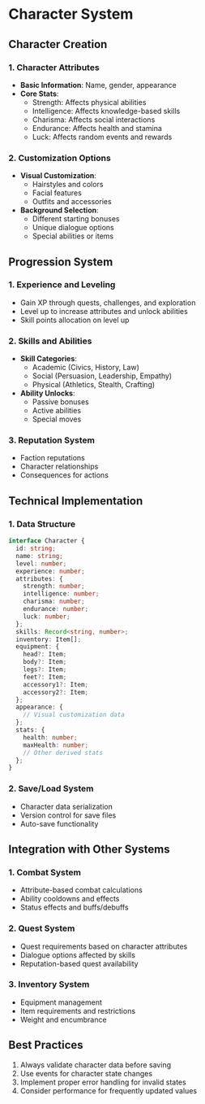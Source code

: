# Character System

## Character Creation

### 1. Character Attributes
- **Basic Information**: Name, gender, appearance
- **Core Stats**:
  - Strength: Affects physical abilities
  - Intelligence: Affects knowledge-based skills
  - Charisma: Affects social interactions
  - Endurance: Affects health and stamina
  - Luck: Affects random events and rewards

### 2. Customization Options
- **Visual Customization**:
  - Hairstyles and colors
  - Facial features
  - Outfits and accessories
- **Background Selection**:
  - Different starting bonuses
  - Unique dialogue options
  - Special abilities or items

## Progression System

### 1. Experience and Leveling
- Gain XP through quests, challenges, and exploration
- Level up to increase attributes and unlock abilities
- Skill points allocation on level up

### 2. Skills and Abilities
- **Skill Categories**:
  - Academic (Civics, History, Law)
  - Social (Persuasion, Leadership, Empathy)
  - Physical (Athletics, Stealth, Crafting)
- **Ability Unlocks**:
  - Passive bonuses
  - Active abilities
  - Special moves

### 3. Reputation System
- Faction reputations
- Character relationships
- Consequences for actions

## Technical Implementation

### 1. Data Structure
```typescript
interface Character {
  id: string;
  name: string;
  level: number;
  experience: number;
  attributes: {
    strength: number;
    intelligence: number;
    charisma: number;
    endurance: number;
    luck: number;
  };
  skills: Record<string, number>;
  inventory: Item[];
  equipment: {
    head?: Item;
    body?: Item;
    legs?: Item;
    feet?: Item;
    accessory1?: Item;
    accessory2?: Item;
  };
  appearance: {
    // Visual customization data
  };
  stats: {
    health: number;
    maxHealth: number;
    // Other derived stats
  };
}
```

### 2. Save/Load System
- Character data serialization
- Version control for save files
- Auto-save functionality

## Integration with Other Systems

### 1. Combat System
- Attribute-based combat calculations
- Ability cooldowns and effects
- Status effects and buffs/debuffs

### 2. Quest System
- Quest requirements based on character attributes
- Dialogue options affected by skills
- Reputation-based quest availability

### 3. Inventory System
- Equipment management
- Item requirements and restrictions
- Weight and encumbrance

## Best Practices
1. Always validate character data before saving
2. Use events for character state changes
3. Implement proper error handling for invalid states
4. Consider performance for frequently updated values
